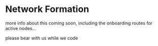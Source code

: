 # Network Formation

more info about this coming soon, including the onboarding routes for active nodes...

please bear with us while we code
